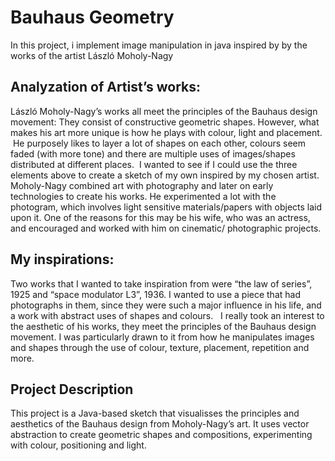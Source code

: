 # Bauhaus Geometry
In this project, i implement image manipulation in java inspired by by the works of the artist László Moholy-Nagy

## Analyzation of Artist’s works:​
László Moholy-Nagy’s works all meet the principles of the Bauhaus design movement: They consist of constructive geometric shapes. However, what makes his art more unique is how he plays with colour, light and placement. ​
​
He purposely likes to layer a lot of shapes on each other, colours seem faded (with more tone) and there are multiple uses of images/shapes distributed at different places.​
​
I wanted to see if I could use the three elements above to create a sketch of my own inspired by my chosen artist.​
​
Moholy-Nagy combined art with photography and later on early technologies to create his works. He experimented a lot with the photogram, which involves light sensitive materials/papers with objects laid upon it. One of the reasons for this may be his wife, who was an actress, and encouraged and worked with him on cinematic/ photographic projects. 


## My inspirations:​
Two works that I wanted to take inspiration from were “the law of series”, 1925 and “space modulator L3”, 1936. I wanted to use a piece that had photographs in them, since they were such a major influence in his life, and a work with abstract uses of shapes and colours. ​
​
I really took an interest to the aesthetic of his works, they meet the principles of the Bauhaus design movement. I was particularly drawn to it from how he manipulates images and shapes through the use of colour, texture, placement, repetition and more. 


## Project Description
This project is a Java-based sketch that visualisses the principles and aesthetics of the Bauhaus design from Moholy-Nagy’s art. It uses vector abstraction to create geometric shapes and compositions, experimenting with colour, positioning and light.

